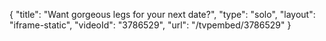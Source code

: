{
    "title": "Want gorgeous legs for your next date?",
    "type": "solo",
    "layout": "iframe-static",
    "videoId": "3786529",
    "url": "\/tvpembed\/3786529"
}